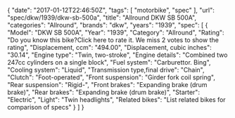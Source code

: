 {
    "date": "2017-01-12T22:46:50Z",
    "tags": [
        "motorbike",
        "spec"
    ],
    "url": "spec\/dkw\/1939\/dkw-sb-500a",
    "title": "Allround DKW SB 500A",
    "categories": "Allround",
    "brands": "dkw",
    "years": "1939",
    "spec": [
        {
            "Model": "DKW SB 500A",
            "Year": "1939",
            "Category": "Allround",
            "Rating": "Do you know this bike?Click here to rate it. We miss 2 votes to show the rating",
            "Displacement, ccm": "494.00",
            "Displacement, cubic inches": "30.14",
            "Engine type": "Twin, two-stroke",
            "Engine details": "Combined two 247cc cylinders on a single block",
            "Fuel system": "Carburettor. Bing",
            "Cooling system": "Liquid",
            "Transmission type,final drive": "Chain",
            "Clutch": "Foot-operated",
            "Front suspension": "Girder fork coil spring",
            "Rear suspension": "Rigid-",
            "Front brakes": "Expanding brake (drum brake)",
            "Rear brakes": "Expanding brake (drum brake)",
            "Starter": "Electric",
            "Light": "Twin headlights",
            "Related bikes": "List related bikes for comparison of specs"
        }
    ]
}